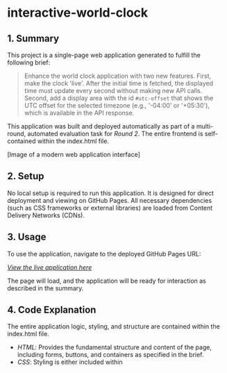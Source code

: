 # interactive-world-clock

## 1. Summary

This project is a single-page web application generated to fulfill the following brief:

> Enhance the world clock application with two new features. First, make the clock 'live'. After the initial time is fetched, the displayed time must update every second without making new API calls. Second, add a display area with the id `#utc-offset` that shows the UTC offset for the selected timezone (e.g., '-04:00' or '+05:30'), which is available in the API response.

This application was built and deployed automatically as part of a multi-round, automated evaluation task for *Round 2*. The entire frontend is self-contained within the index.html file.

[Image of a modern web application interface]

## 2. Setup

No local setup is required to run this application. It is designed for direct deployment and viewing on GitHub Pages. All necessary dependencies (such as CSS frameworks or external libraries) are loaded from Content Delivery Networks (CDNs).

## 3. Usage

To use the application, navigate to the deployed GitHub Pages URL:

[*View the live application here*](https://22f3000510.github.io/interactive-world-clock/)

The page will load, and the application will be ready for interaction as described in the summary.

## 4. Code Explanation

The entire application logic, styling, and structure are contained within the index.html file.

-   *HTML*: Provides the fundamental structure and content of the page, including forms, buttons, and containers as specified in the brief.
-   *CSS*: Styling is either included within <style> tags or loaded from a CDN (e.g., Bootstrap) as required.
-   *JavaScript*: All dynamic functionality, including event handling (e.g., button clicks, user input) and API interactions (fetch calls), is handled by plain JavaScript embedded within <script> tags.

The code was generated by an LLM to specifically address the project requirements and pass a series of automated checks.

## 5. License

This project is licensed under the *MIT License*. The full license text is available in the [LICENSE](LICENSE) file in this repository.
